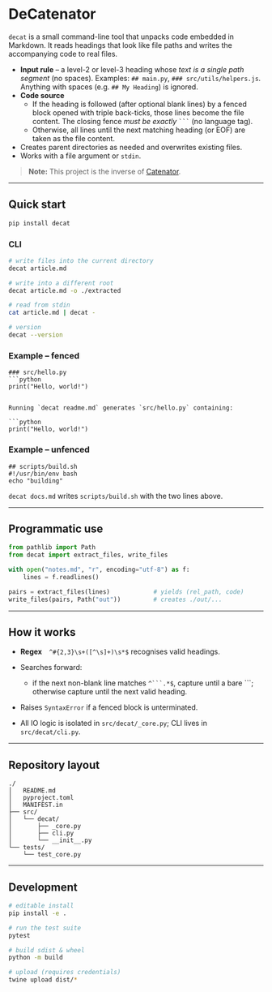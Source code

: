 # DeCatenator

`decat` is a small command-line tool that unpacks code embedded in Markdown.
It reads headings that look like file paths and writes the accompanying code
to real files.

* **Input rule** – a level-2 or level-3 heading whose *text is a single path
  segment* (no spaces).
  Examples: `## main.py`, `### src/utils/helpers.js`.
  Anything with spaces (e.g. `## My Heading`) is ignored.
* **Code source**
  * If the heading is followed (after optional blank lines) by a fenced block
    opened with triple back-ticks, those lines become the file content.
    The closing fence *must be exactly* ` ``` ` (no language tag).
  * Otherwise, all lines until the next matching heading (or EOF) are taken
    as the file content.
* Creates parent directories as needed and overwrites existing files.
* Works with a file argument or `stdin`.
> **Note:** This project is the inverse of [Catenator](https://github.com/philiporange/catenator).

---

## Quick start

```bash
pip install decat
````

### CLI

```bash
# write files into the current directory
decat article.md

# write into a different root
decat article.md -o ./extracted

# read from stdin
cat article.md | decat -

# version
decat --version
```

### Example – fenced

````
### src/hello.py
```python
print("Hello, world!")
````

````

Running `decat readme.md` generates `src/hello.py` containing:

```python
print("Hello, world!")
````

### Example – unfenced

```
## scripts/build.sh
#!/usr/bin/env bash
echo "building"
```

`decat docs.md` writes `scripts/build.sh` with the two lines above.

---

## Programmatic use

```python
from pathlib import Path
from decat import extract_files, write_files

with open("notes.md", "r", encoding="utf-8") as f:
    lines = f.readlines()

pairs = extract_files(lines)            # yields (rel_path, code)
write_files(pairs, Path("out"))         # creates ./out/...
```

---

## How it works

* **Regex** `^#{2,3}\s+([^\s]+)\s*$` recognises valid headings.
* Searches forward:

  * if the next non-blank line matches `^```.*$`, capture until a bare \`\`\`;
    otherwise capture until the next valid heading.
* Raises `SyntaxError` if a fenced block is unterminated.
* All IO logic is isolated in `src/decat/_core.py`; CLI lives in
  `src/decat/cli.py`.

---

## Repository layout

```
./
│   README.md
│   pyproject.toml
│   MANIFEST.in
├── src/
│   └── decat/
│       ├── _core.py
│       ├── cli.py
│       └── __init__.py
└── tests/
    └── test_core.py
```

---

## Development

```bash
# editable install
pip install -e .

# run the test suite
pytest

# build sdist & wheel
python -m build

# upload (requires credentials)
twine upload dist/*
```
